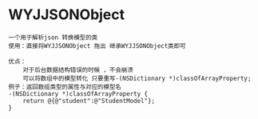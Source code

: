 # WYJJSONObject
    一个用于解析json 转换模型的类
    使用：直接将WYJJSONObject 拖出 继承WYJJSONObject类即可

    优点：
        对于后台数据结构错误的时候 ，不会崩溃 
        可以将数组中的模型转化 只要重写-(NSDictionary *)classOfArrayProperty;
    例子：返回数组类型的属性与对应的模型名
    -(NSDictionary *)classOfArrayProperty {
        return @{@"student":@"StudentModel"};
    }
